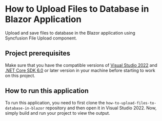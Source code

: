 # How to Upload Files to Database in Blazor Application
Upload and save files to database in the Blazor application using Syncfusion File Upload component.

## Project prerequisites
Make sure that you have the compatible versions of [Visual Studio 2022]( https://visualstudio.microsoft.com/downloads?utm_source=github&utm_medium=listing&utm_campaign=blazor-file-upload-github-samples) and [.NET Core SDK 6.0](https://dotnet.microsoft.com/en-us/download/dotnet/6.0) or later version in your machine before starting to work on this project.

## How to run this application
To run this application, you need to first clone the `how-to-upload-files-to-database-in-blazor` repository and then open it in Visual Studio 2022. Now, simply build and run your project to view the output.
